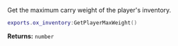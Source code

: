 Get the maximum carry weight of the player's inventory.

```lua
exports.ox_inventory:GetPlayerMaxWeight()
```

**Returns:** `number`
